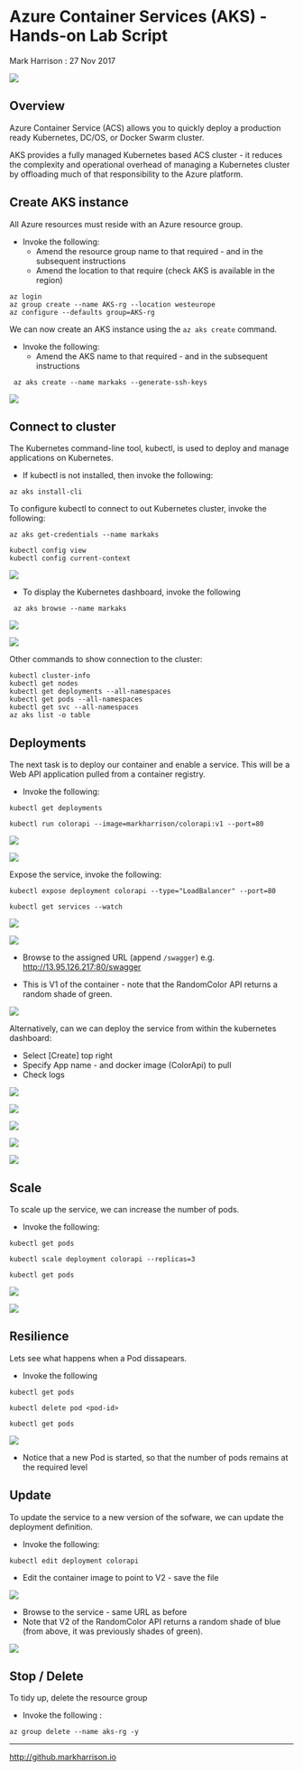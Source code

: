 # Azure Container Services (AKS) - Hands-on Lab Script

Mark Harrison : 27 Nov 2017

![](Images/AKS.png)

## Overview

Azure Container Service (ACS) allows you to quickly deploy a production ready Kubernetes, DC/OS, or Docker Swarm cluster.

AKS provides a fully managed Kubernetes based ACS cluster - it   reduces the complexity and operational overhead of managing a Kubernetes cluster by offloading much of that responsibility to the Azure platform.

## Create AKS instance

All Azure resources must reside with an Azure resource group.

- Invoke the following:
  - Amend the resource group name to that required - and in the subsequent instructions
  - Amend the location to that require (check AKS is available in the region)

```text
az login
az group create --name AKS-rg --location westeurope
az configure --defaults group=AKS-rg
```

We can now create an AKS instance using the `az aks create` command.

- Invoke the following:
  - Amend the AKS name to that required - and in the subsequent instructions

```text
 az aks create --name markaks --generate-ssh-keys
```

![](Images/AKSCreate.png)

## Connect to cluster

The Kubernetes command-line tool, kubectl, is used to deploy and manage applications on Kubernetes.

- If kubectl is not installed, then invoke the following:

```text
az aks install-cli
```

To configure kubectl to connect to out Kubernetes cluster, invoke the following:

```text
az aks get-credentials --name markaks

kubectl config view
kubectl config current-context
```

![](Images/AKSGetCredentials.png)

- To display the Kubernetes dashboard, invoke the following

```text
 az aks browse --name markaks
```

![](Images/AKSDashboard.png)

![](Images/AKSDashboard2.png)

Other commands to show connection to the cluster:

```text
kubectl cluster-info
kubectl get nodes
kubectl get deployments --all-namespaces
kubectl get pods --all-namespaces
kubectl get svc --all-namespaces
az aks list -o table
```

## Deployments

The next task is to deploy our container and enable a service.  This will be a Web API application pulled from a container registry.

- Invoke the following:

```text
kubectl get deployments

kubectl run colorapi --image=markharrison/colorapi:v1 --port=80
```

![](Images/AKSRun.png)

![](Images/AKSRun2.png)

Expose the service, invoke the following:

```text
kubectl expose deployment colorapi --type="LoadBalancer" --port=80

kubectl get services --watch
```

![](Images/AKSExpose.png)

![](Images/AKSExpose2.png)

- Browse to the assigned URL (append `/swagger`) e.g. <http://13.95.126.217:80/swagger>

- This is V1 of the container - note that the RandomColor API returns a random shade of green.

![](Images/AKSDeployedService.png)

Alternatively, can we can deploy the service from within the kubernetes dashboard:

- Select [Create] top right
- Specify App name - and docker image (ColorApi) to pull
- Check logs

![](Images/AKSDeploymentDB1.png)

![](Images/AKSDeploymentDB2.png)

![](Images/AKSDeploymentDB3.png)

![](Images/AKSDeploymentDB4.png)

![](Images/AKSDeploymentDB5.png)

## Scale

To scale up the service, we can increase the number of pods.

- Invoke the following:

```text
kubectl get pods

kubectl scale deployment colorapi --replicas=3

kubectl get pods
```

![](Images/AKSScale.png)

![](Images/AKSScaleDB.png)

## Resilience

Lets see what happens when a Pod dissapears.

- Invoke the following

```text
kubectl get pods

kubectl delete pod <pod-id>

kubectl get pods
```

![](Images/AKSKillPod.png)

- Notice that a new Pod is started, so that the number of pods remains at the required level

## Update

To update the service to a new version of the sofware, we can update the deployment definition.

- Invoke the following:

```text
kubectl edit deployment colorapi
```

- Edit the container image to point to V2 - save the file

![](Images/AKSUpdate.png)

- Browse to the service - same URL as before
- Note that V2 of the RandomColor API returns a random shade of blue (from above, it was previously shades of green).

![](Images/AKSDeployedService2.png)

## Stop / Delete

To tidy up, delete the resource group

- Invoke the following :

```text
az group delete --name aks-rg -y
```

---
<http://github.markharrison.io>
